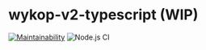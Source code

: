 # wykop-v2-typescript (WIP) 
[![Maintainability](https://api.codeclimate.com/v1/badges/e60b7a455b4fdacaa44c/maintainability)](https://codeclimate.com/github/Vegann/wykop-v2-typescript/maintainability)
![Node.js CI](https://github.com/Vegann/wykop-v2-typescript/workflows/Node.js%20CI/badge.svg)
